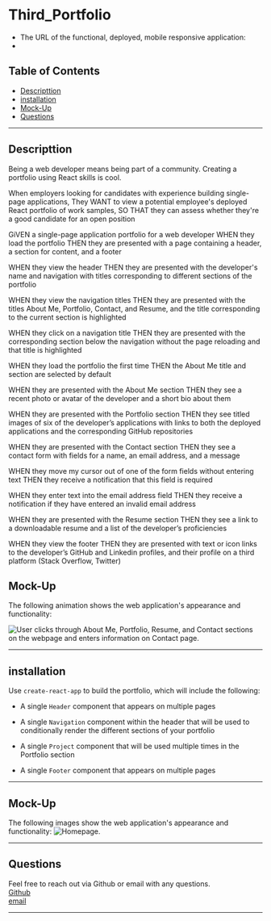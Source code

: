 # Third_Portfolio

- The URL of the functional, deployed, mobile responsive application:
- 

## Table of Contents

- [Descripttion](#descripttion)
- [installation](#installation)
- [Mock-Up](#mock-up)
- [Questions](#questions)

---

## Descripttion

Being a web developer means being part of a community. Creating a portfolio using React skills is cool.

When employers looking for candidates with experience building single-page applications, They WANT to view a potential employee's deployed React portfolio of work samples, SO THAT they can assess whether they're a good candidate for an open position

GiVEN a single-page application portfolio for a web developer
WHEN they load the portfolio
THEN they are presented with a page containing a header, a section for content, and a footer

WHEN they view the header
THEN they are presented with the developer's name and navigation with titles corresponding to different sections of the portfolio

WHEN they view the navigation titles
THEN they are presented with the titles About Me, Portfolio, Contact, and Resume, and the title corresponding to the current section is highlighted

WHEN they click on a navigation title
THEN they are presented with the corresponding section below the navigation without the page reloading and that title is highlighted

WHEN they load the portfolio the first time
THEN the About Me title and section are selected by default

WHEN they are presented with the About Me section
THEN they see a recent photo or avatar of the developer and a short bio about them

WHEN they are presented with the Portfolio section
THEN they see titled images of six of the developer’s applications with links to both the deployed applications and the corresponding GitHub repositories

WHEN they are presented with the Contact section
THEN they see a contact form with fields for a name, an email address, and a message

WHEN they move my cursor out of one of the form fields without entering text
THEN they receive a notification that this field is required

WHEN they enter text into the email address field
THEN they receive a notification if they have entered an invalid email address

WHEN they are presented with the Resume section
THEN they see a link to a downloadable resume and a list of the developer’s proficiencies

WHEN they view the footer
THEN they are presented with text or icon links to the developer’s GitHub and Linkedin profiles, and their profile on a third platform (Stack Overflow, Twitter)

## Mock-Up

The following animation shows the web application's appearance and functionality:

![User clicks through About Me, Portfolio, Resume, and Contact sections on the webpage and enters information on Contact page.](./Assets/.gif)


---

## installation

Use `create-react-app` to build the portfolio, which will include the following:

- A single `Header` component that appears on multiple pages

- A single `Navigation` component within the header that will be used to conditionally render the different sections of your portfolio

- A single `Project` component that will be used multiple times in the Portfolio section

- A single `Footer` component that appears on multiple pages

---

## Mock-Up

The following images show the web application's appearance and functionality:
![Homepage.](./Assets/home.png)<br>


---

## Questions

Feel free to reach out via Github or email with any questions. <br>
[Github](https://github.com/kayjinyi) <br>
[email](mailto:kayjinyi@gmail.com)

---
